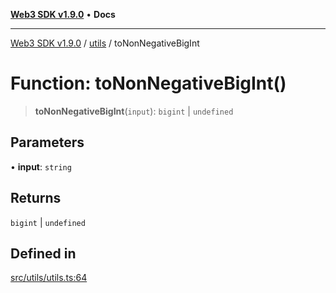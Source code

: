 [**Web3 SDK v1.9.0**](../../../README.md) • **Docs**

***

[Web3 SDK v1.9.0](../../../globals.md) / [utils](../README.md) / toNonNegativeBigInt

# Function: toNonNegativeBigInt()

> **toNonNegativeBigInt**(`input`): `bigint` \| `undefined`

## Parameters

• **input**: `string`

## Returns

`bigint` \| `undefined`

## Defined in

[src/utils/utils.ts:64](https://github.com/Mystic-Nayy/alephium-web3/blob/ee41f5e0e7d7fb0b155fe62f05b2ac03772895ca/packages/web3/src/utils/utils.ts#L64)

